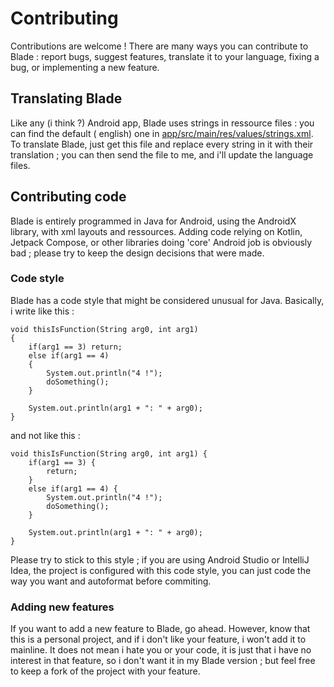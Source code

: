 # Contributing

Contributions are welcome !
There are many ways you can contribute to Blade : report bugs, suggest features, translate it to
your language, fixing a bug, or implementing a new feature.

## Translating Blade

Like any (i think ?) Android app, Blade uses strings in ressource files : you can find the default (
english) one in [app/src/main/res/values/strings.xml](app/src/main/res/values/strings.xml). To
translate Blade, just get this file and replace every string in it with their translation ; you can
then send the file to me, and i'll update the language files.

## Contributing code

Blade is entirely programmed in Java for Android, using the AndroidX library, with xml layouts and
ressources. Adding code relying on Kotlin, Jetpack Compose, or other libraries doing 'core' Android
job is obviously bad ; please try to keep the design decisions that were made.

### Code style

Blade has a code style that might be considered unusual for Java. Basically, i write like this :

```
void thisIsFunction(String arg0, int arg1)
{
    if(arg1 == 3) return;
    else if(arg1 == 4)
    {
        System.out.println("4 !");
        doSomething();
    }

    System.out.println(arg1 + ": " + arg0);
}
```

and not like this :

```
void thisIsFunction(String arg0, int arg1) {
    if(arg1 == 3) { 
        return;
    }
    else if(arg1 == 4) {
        System.out.println("4 !");
        doSomething();
    }

    System.out.println(arg1 + ": " + arg0);
}
```

Please try to stick to this style ; if you are using Android Studio or IntelliJ Idea, the project is
configured with this code style, you can just code the way you want and autoformat before commiting.

### Adding new features

If you want to add a new feature to Blade, go ahead. However, know that this is a personal project,
and if i don't like your feature, i won't add it to mainline. It does not mean i hate you or your
code, it is just that i have no interest in that feature, so i don't want it in my Blade version ;
but feel free to keep a fork of the project with your feature.
